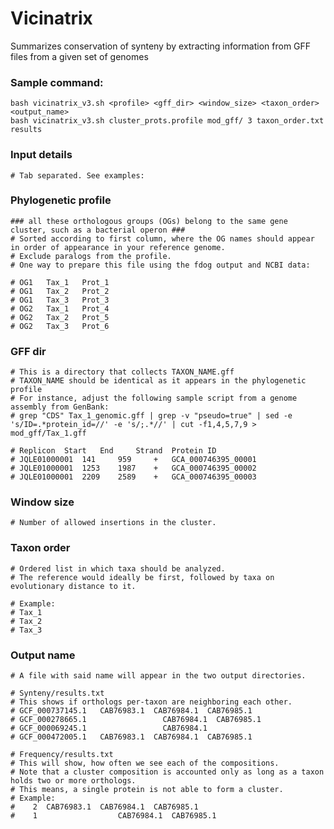 # Vicinatrix
Summarizes conservation of synteny by extracting information from GFF files from a given set of genomes

###   Sample command:   ###

    bash vicinatrix_v3.sh <profile> <gff_dir> <window_size> <taxon_order> <output_name>
    bash vicinatrix_v3.sh cluster_prots.profile mod_gff/ 3 taxon_order.txt results

###   Input details   ###
    # Tab separated. See examples:

### Phylogenetic profile ###
    ### all these orthologous groups (OGs) belong to the same gene cluster, such as a bacterial operon ###
    # Sorted according to first column, where the OG names should appear in order of appearance in your reference genome.
    # Exclude paralogs from the profile.
    # One way to prepare this file using the fdog output and NCBI data:
    
    # OG1	Tax_1	Prot_1
    # OG1	Tax_2	Prot_2
    # OG1	Tax_3	Prot_3
    # OG2	Tax_1	Prot_4
    # OG2	Tax_2	Prot_5
    # OG2	Tax_3	Prot_6

### GFF dir ###
    # This is a directory that collects TAXON_NAME.gff
    # TAXON_NAME should be identical as it appears in the phylogenetic profile
    # For instance, adjust the following sample script from a genome assembly from GenBank:
    # grep "CDS" Tax_1_genomic.gff | grep -v "pseudo=true" | sed -e 's/ID=.*protein_id=//' -e 's/;.*//' | cut -f1,4,5,7,9 > mod_gff/Tax_1.gff
    
    # Replicon 	Start 	End 	Strand 	Protein ID
    # JQLE01000001 	141 	959 	+ 	GCA_000746395_00001
    # JQLE01000001 	1253 	1987 	+ 	GCA_000746395_00002
    # JQLE01000001 	2209 	2589 	+ 	GCA_000746395_00003

### Window size ###
    # Number of allowed insertions in the cluster.

### Taxon order ###
    # Ordered list in which taxa should be analyzed.
    # The reference would ideally be first, followed by taxa on evolutionary distance to it.

    # Example:
    # Tax_1
    # Tax_2
    # Tax_3

### Output name ###
    # A file with said name will appear in the two output directories.

    # Synteny/results.txt
    # This shows if orthologs per-taxon are neighboring each other.
    # GCF_000737145.1	CAB76983.1	CAB76984.1	CAB76985.1
    # GCF_000278665.1		          CAB76984.1  CAB76985.1
    # GCF_000069245.1		          CAB76984.1
    # GCF_000472005.1	CAB76983.1	CAB76984.1	CAB76985.1
    
    # Frequency/results.txt
    # This will show, how often we see each of the compositions.
    # Note that a cluster composition is accounted only as long as a taxon holds two or more orthologs.
    # This means, a single protein is not able to form a cluster.
    # Example:
    #    2  CAB76983.1	CAB76984.1	CAB76985.1
    #    1  		        CAB76984.1  CAB76985.1
